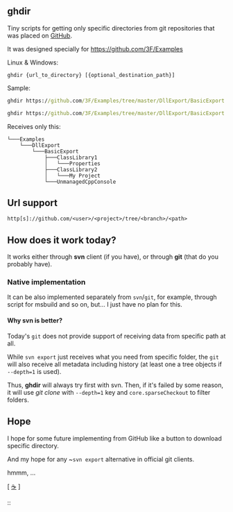 ## ghdir

Tiny scripts for getting only specific directories from git repositories that was placed on [GitHub](https://github.com/3F). 

It was designed specially for https://github.com/3F/Examples

Linux & Windows:

```
ghdir {url_to_directory} [{optional_destination_path}]
```

Sample:

```bat
ghdir https://github.com/3F/Examples/tree/master/DllExport/BasicExport
```

```bat
ghdir https://github.com/3F/Examples/tree/master/DllExport/BasicExport my/output/dir
```

Receives only this:

```
└───Examples
    └───DllExport
        └───BasicExport
            ├───ClassLibrary1
            │   └───Properties
            ├───ClassLibrary2
            │   └───My Project
            └───UnmanagedCppConsole
```

## Url support

```
http[s]://github.com/<user>/<project>/tree/<branch>/<path>
```

## How does it work today?

It works either through **svn** client (if you have), or through **git** (that do you probably have).

### Native implementation

It can be also implemented separately from `svn`/`git`, for example, through script for msbuild and so on, but... I just have no plan for this.

#### Why svn is better?

Today's `git` does not provide support of receiving data from specific path at all.

While `svn export` just receives what you need from specific folder, the `git` will also receive all metadata including history (at least one a tree objects if `--depth=1` is used).

Thus, **ghdir** will always try first with svn. Then, if it's failed by some reason, it will use *git clone* with `--depth=1` key  and `core.sparseCheckout` to filter folders.


## Hope

I hope for some future implementing from GitHub like a button to download specific directory. 

And my hope for any ~`svn export` alternative in official git clients.

hmmm, ...

[ [☕](https://3F.github.io/Donation/) ]

::